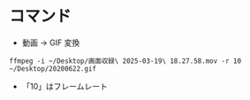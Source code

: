 # コマンド

- 動画 → GIF 変換

```shell
ffmpeg -i ~/Desktop/画面収録\ 2025-03-19\ 18.27.58.mov -r 10 ~/Desktop/20200622.gif
```

- 「10」はフレームレート
